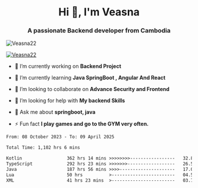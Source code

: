 <h1 align="center">Hi 👋, I'm Veasna</h1>
<h3 align="center">A passionate Backend developer from Cambodia</h3>

<p align="left"> <img src="https://komarev.com/ghpvc/?username=Veasna22&label=Profile%20views&color=0e75b6&style=flat" alt="Veasna22" /> </p>

<p align="left"> <a href="https://github.com/ryo-ma/github-profile-trophy"><img src="https://github-profile-trophy.vercel.app/?username=veasna22&theme=dracula" alt="Veasna22" /></a> </p>

- 🔭 I’m currently working on **Backend Project**

- 🌱 I’m currently learning **Java SpringBoot , Angular And React**

- 👯 I’m looking to collaborate on **Advance Security and Frontend**

- 🤝 I’m looking for help with **My backend Skills**

- 💬 Ask me about **springboot, java**

- ⚡ Fun fact **I play games and go to the GYM very often.**

<!--START_SECTION:waka-->

```txt
From: 08 October 2023 - To: 09 April 2025

Total Time: 1,102 hrs 6 mins

Kotlin                 362 hrs 14 mins >>>>>>>>-----------------   32.87 %
TypeScript             292 hrs 23 mins >>>>>>>------------------   26.53 %
Java                   187 hrs 56 mins >>>>---------------------   17.05 %
Lua                    50 hrs          >------------------------   04.54 %
XML                    41 hrs 23 mins  >------------------------   03.76 %
```

<!--END_SECTION:waka-->
